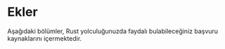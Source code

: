 # Ekler

Aşağıdaki bölümler, Rust yolculuğunuzda faydalı bulabileceğiniz başvuru kaynaklarını içermektedir.
